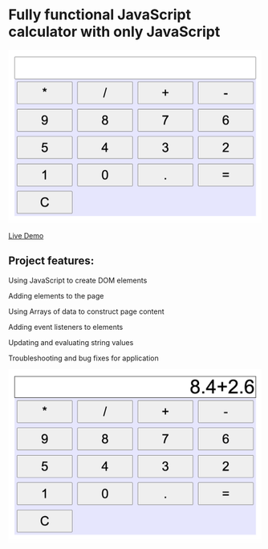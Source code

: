 # Fully functional JavaScript calculator with only JavaScript
![Calculator](https://github.com/andreiAlvarez/calculator/blob/main/calculatorOne.png?raw=true)

[Live Demo](https://smart-calculator-andrew.herokuapp.com/)

## Project features: 

Using JavaScript to create DOM elements

Adding elements to the page

Using Arrays of data to construct page content

Adding event listeners to elements

Updating and evaluating string values

Troubleshooting and bug fixes for application

![CalculatorTwo](https://github.com/andreiAlvarez/calculator/blob/main/calculatorTwo.png)
